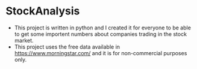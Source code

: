 # StockAnalysis
* This project is written in python and I created it for everyone to be able to get some importent numbers about companies trading in the     stock market.
* This project uses the free data available in https://www.morningstar.com/ and it is for non-commercial purposes only.
